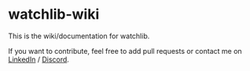 # watchlib-wiki

This is the wiki/documentation for watchlib.

If you want to contribute, feel free to add pull requests or contact me on [LinkedIn](https://www.linkedin.com/in/marcjulian/) / [Discord](https://discord.gg/KVxRd8zse8).
